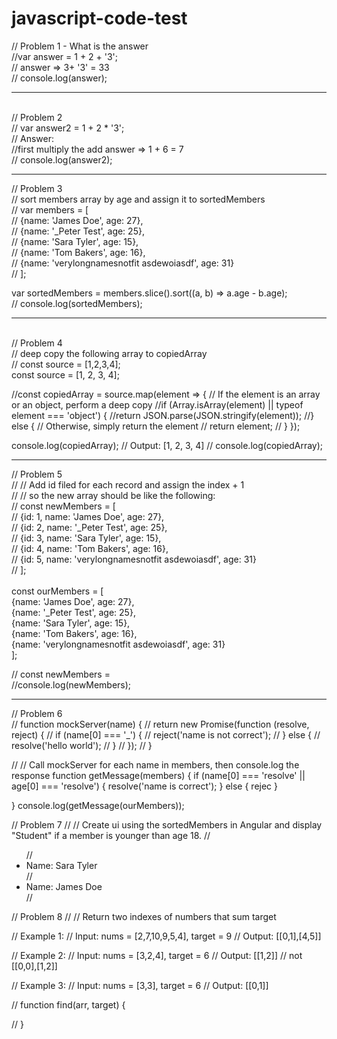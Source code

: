 # javascript-code-test

// Problem 1 - What is the answer
<br /> 
//var answer = 1 + 2 + '3'; <br />
// answer =>  3+ '3' = 33 <br/>
// console.log(answer);

------------------------------------
<br/>
// Problem 2 <br />
// var answer2 = 1 + 2 * '3'; <br/>
// Answer: <br/>
//first multiply the add answer => 1 + 6 = 7<br/>
// console.log(answer2);

 -----------------------------------

// Problem 3 <br/>
// sort members array by age and assign it to sortedMembers <br />
// var members = [ <br/>
//   {name: 'James Doe', age: 27}, <br/>
//   {name: '_Peter Test', age: 25}, <br/>
//   {name: 'Sara Tyler', age: 15}, <br/>
//   {name: 'Tom Bakers', age: 16}, <br />
//   {name: 'verylongnamesnotfit asdewoiasdf', age: 31} <br/>
// ]; <br/>

var sortedMembers = members.slice().sort((a, b) => a.age - b.age);
<br/>
// console.log(sortedMembers);

----------------------------------
<br/>
// Problem 4 <br/>
// deep copy the following array to copiedArray <br/>
// const source = [1,2,3,4]; <br>
const source = [1, 2, 3, 4];

//const copiedArray = source.map(element => {
    // If the element is an array or an object, perform a deep copy
    //if (Array.isArray(element) || typeof element === 'object') {
        //return JSON.parse(JSON.stringify(element));
    //} else {
        // Otherwise, simply return the element
       // return element;
   // }
});

console.log(copiedArray); // Output: [1, 2, 3, 4]
// console.log(copiedArray);

----------------------------------

// Problem 5 <br/>
// // Add id filed for each record and assign the index + 1 <br/>
// // so the new array should be like the following: <br/>
// const newMembers = [ <br/>
//   {id: 1, name: 'James Doe', age: 27}, <br/>
//   {id: 2, name: '_Peter Test', age: 25}, <br/> 
//   {id: 3, name: 'Sara Tyler', age: 15}, <br/>
//   {id: 4, name: 'Tom Bakers', age: 16}, <br/>
//   {id: 5, name: 'verylongnamesnotfit asdewoiasdf', age: 31} <br/>
// ];<br/>
<br/>
const ourMembers = [ <br/>
  {name: 'James Doe', age: 27}, <br/>
  {name: '_Peter Test', age: 25}, <br/>
  {name: 'Sara Tyler', age: 15}, <br/>
  {name: 'Tom Bakers', age: 16}, <br/>
  {name: 'verylongnamesnotfit asdewoiasdf', age: 31} <br/>
]; <br/>

// const newMembers = <br/>
//console.log(newMembers); <br/>
 
-----------------------------------

// Problem 6 <br/>
// function mockServer(name) {
//     return new Promise(function (resolve, reject) {
//         if (name[0] === '_') {
//             reject('name is not correct');
//         } else {
//             resolve('hello world');
//         }
//     });
// }

// // Call mockServer for each name in members, then console.log the response
function getMessage(members) {
  if (name[0] === 'resolve' || age[0] === 'resolve') {
    resolve('name is correct');
  } else {
    rejec
  }
 
}
console.log(getMessage(ourMembers));

 
// Problem 7
// // Create ui using the sortedMembers in Angular and display "Student" if a member is younger than age 18.
// <ul>
//   <li>Name: Sara Tyler</li>
//   <li>Name: James Doe</li>
// </ul>


 

 
// Problem 8
// // Return two indexes of numbers that sum target

// Example 1:
// Input: nums = [2,7,10,9,5,4], target = 9
// Output: [[0,1],[4,5]]

// Example 2:
// Input: nums = [3,2,4], target = 6
// Output: [[1,2]] // not [[0,0],[1,2]]

// Example 3:
// Input: nums = [3,3], target = 6
// Output: [[0,1]]

// function find(arr, target) {
 

// }
